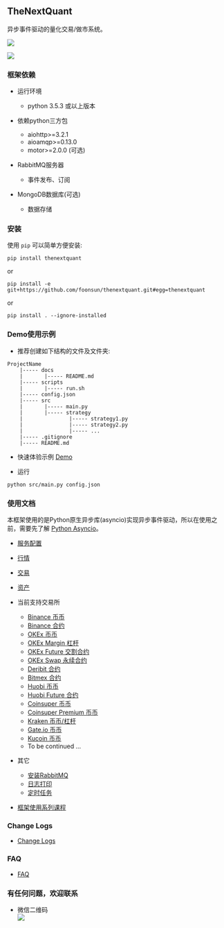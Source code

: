 
## TheNextQuant

异步事件驱动的量化交易/做市系统。

![](docs/images/framework.png)

![](docs/images/struct.png)


### 框架依赖

- 运行环境
	- python 3.5.3 或以上版本

- 依赖python三方包
	- aiohttp>=3.2.1
	- aioamqp>=0.13.0
	- motor>=2.0.0 (可选)

- RabbitMQ服务器
    - 事件发布、订阅

- MongoDB数据库(可选)
    - 数据存储


### 安装
使用 `pip` 可以简单方便安装:
```text
pip install thenextquant
```

or

```text
pip install -e git+https://github.com/foonsun/thenextquant.git#egg=thenextquant
```

or
```text
pip install . --ignore-installed
```

### Demo使用示例

- 推荐创建如下结构的文件及文件夹:
```text
ProjectName
    |----- docs
    |       |----- README.md
    |----- scripts
    |       |----- run.sh
    |----- config.json
    |----- src
    |       |----- main.py
    |       |----- strategy
    |               |----- strategy1.py
    |               |----- strategy2.py
    |               |----- ...
    |----- .gitignore
    |----- README.md
```

- 快速体验示例
    [Demo](example/demo)


- 运行
```text
python src/main.py config.json
```


### 使用文档

本框架使用的是Python原生异步库(asyncio)实现异步事件驱动，所以在使用之前，需要先了解 [Python Asyncio](https://docs.python.org/3/library/asyncio.html)。

- [服务配置](docs/configure/README.md)
- [行情](docs/market.md)
- [交易](docs/trade.md)
- [资产](docs/asset.md)
- 当前支持交易所
    - [Binance 币币](example/binance)
    - [Binance 合约](example/binance_future)
    - [OKEx 币币](example/okex)
    - [OKEx Margin 杠杆](example/okex_margin)
    - [OKEx Future 交割合约](example/okex_future)
    - [OKEx Swap 永续合约](example/okex_swap)
    - [Deribit 合约](example/deribit)
    - [Bitmex 合约](example/bitmex)
    - [Huobi 币币](example/huobi)
    - [Huobi Future 合约](example/huobi_future)
    - [Coinsuper 币币](example/coinsuper)
    - [Coinsuper Premium 币币](example/coinsuper_pre)
    - [Kraken 币币/杠杆](example/kraken) 
    - [Gate.io 币币](example/gate)
    - [Kucoin 币币](example/kucoin)
    - To be continued ...

- 其它
    - [安装RabbitMQ](docs/others/rabbitmq_deploy.md)
    - [日志打印](docs/others/logger.md)
    - [定时任务](docs/others/tasks.md)

- [框架使用系列课程](https://github.com/TheNextQuant/Documents)


### Change Logs
- [Change Logs](/docs/changelog.md)


### FAQ
- [FAQ](docs/faq.md)


### 有任何问题，欢迎联系

- 微信二维码  
![](docs/images/wx_qrcode.png)
